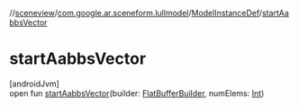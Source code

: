 //[sceneview](../../../index.md)/[com.google.ar.sceneform.lullmodel](../index.md)/[ModelInstanceDef](index.md)/[startAabbsVector](start-aabbs-vector.md)

# startAabbsVector

[androidJvm]\
open fun [startAabbsVector](start-aabbs-vector.md)(builder: [FlatBufferBuilder](../../com.google.flatbuffers/-flat-buffer-builder/index.md), numElems: [Int](https://kotlinlang.org/api/latest/jvm/stdlib/kotlin/-int/index.html))
